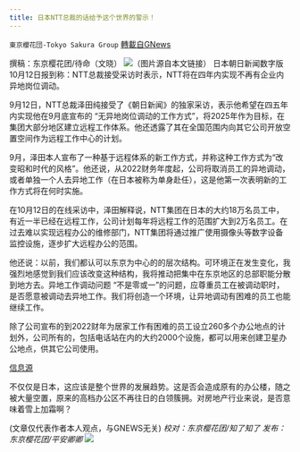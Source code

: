 ```yaml
---
title: 日本NTT总裁的话给予这个世界的警示！
---
```

`東京櫻花団-Tokyo Sakura Group` [轉載自GNews](https://gnews.org/zh-hans/1590753/)

撰稿：东京樱花团/待命（文晓）
![](https://assets.gnews.org/wp-content/uploads/2021/10/image-223.png)（图片源自本文链接）
日本朝日新闻数字版10月12日报到称：NTT总裁接受采访时表示，NTT将在四年内实现不再有企业内异地岗位调动。

9月12日，NTT总裁泽田纯接受了《朝日新闻》的独家采访，表示他希望在四五年内实现他在9月底宣布的 “无异地岗位调动的工作方式”，将2025年作为目标，在集团大部分地区建立远程工作体系。他还透露了其在全国范围内向其它公司开放空置空间作为远程工作中心的计划。

9月，泽田本人宣布了一种基于远程体系的新工作方式，并称这种工作方式为“改变昭和时代的风格”。他还说，从2022财务年度起，公司将取消员工的异地调动，或者单独一个人去异地工作（在日本被称为单身赴任），这是他第一次表明新的工作方式将在何时实施。

在10月12日的在线采访中，泽田解释说，NTT集团在日本的大约18万名员工中，有近一半已经在远程工作，公司计划每年将远程工作的范围扩大到2万名员工。在过去难以实现远程办公的维修部门，NTT集团将通过推广使用摄像头等数字设备监控设施，逐步扩大远程办公的范围。

他还说：以前，我们都认可以东京为中心的的层次结构。可环境正在发生变化，我强烈地感觉到我们应该改变这种结构，我将推动把集中在东京地区的总部职能分散到地方去。异地工作调动问题 “不是零或一”的问题，应尊重员工在被调动职时，是否愿意被调动去异地工作。我们将创造一个环境，让异地调动有困难的员工也能继续工作。

除了公司宣布的到2022财年为居家工作有困难的员工设立260多个办公地点的计划外，公司所有的，包括电话站在内的大约2000个设施，都可以用来创建卫星办公地点，供其它公司使用。

[信息源](https://news.yahoo.co.jp/articles/15b2e9dae3df4aa37c33104b24214dc7729d1e09)

不仅仅是日本，这应该是整个世界的发展趋势。这是否会造成原有的办公楼，随之被大量空置，原来的高档办公区不再往日的白领簇拥。对房地产行业来说，是否意味着雪上加霜啊？

(文章仅代表作者本人观点，与GNEWS无关)
*校对：东京樱花团/知了知了
发布：东京樱花团/平安卿卿*
![](https://assets.gnews.org/wp-content/uploads/2021/10/image0-1-18-1.png)
